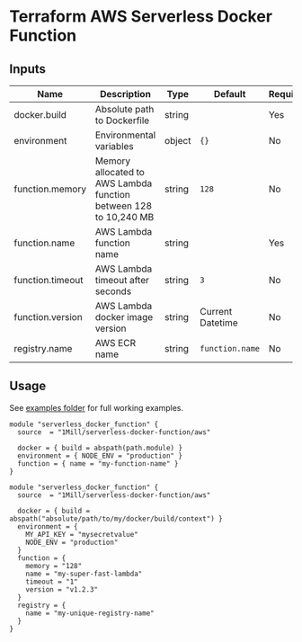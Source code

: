 # Terraform AWS Serverless Docker Function

## Inputs

| Name             | Description                                                      | Type   | Default          | Required |
|------------------|------------------------------------------------------------------|--------|------------------|----------|
| docker.build     | Absolute path to Dockerfile                                      | string |                  | Yes      |
| environment      | Environmental variables                                          | object | `{}`             | No       |
| function.memory  | Memory allocated to AWS Lambda function between 128 to 10,240 MB | string | `128`            | No       |
| function.name    | AWS Lambda function name                                         | string |                  | Yes      |
| function.timeout | AWS Lambda timeout after seconds                                 | string | `3`              | No       |
| function.version | AWS Lambda docker image version                                  | string | Current Datetime | No       |
| registry.name    | AWS ECR name                                                     | string | `function.name`  | No       |

## Usage

See [examples folder](https://github.com/1Mill/terraform-aws-serverless-docker-function/tree/main/examples) for full working examples.

```hcl
module "serverless_docker_function" {
  source  = "1Mill/serverless-docker-function/aws"

  docker = { build = abspath(path.module) }
  environment = { NODE_ENV = "production" }
  function = { name = "my-function-name" }
}
```

```hcl
module "serverless_docker_function" {
  source  = "1Mill/serverless-docker-function/aws"

  docker = { build = abspath("absolute/path/to/my/docker/build/context") }
  environment = {
    MY_API_KEY = "mysecretvalue"
    NODE_ENV = "production"
  }
  function = {
    memory = "128"
    name = "my-super-fast-lambda"
    timeout = "1"
    version = "v1.2.3"
  }
  registry = {
    name = "my-unique-registry-name"
  }
}
```
